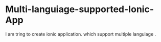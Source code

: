 Multi-languiage-supported-Ionic-App
===================================

I am tring to create ionic application. which support multiple langulage  .
